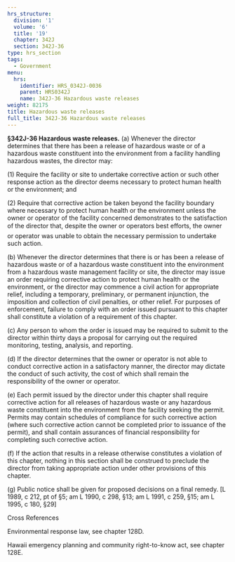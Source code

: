 ```yaml
---
hrs_structure:
  division: '1'
  volume: '6'
  title: '19'
  chapter: 342J
  section: 342J-36
type: hrs_section
tags:
  - Government
menu:
  hrs:
    identifier: HRS_0342J-0036
    parent: HRS0342J
    name: 342J-36 Hazardous waste releases
weight: 82175
title: Hazardous waste releases
full_title: 342J-36 Hazardous waste releases
---
```

**§342J-36 Hazardous waste releases.** (a) Whenever the director determines that there has been a release of hazardous waste or of a hazardous waste constituent into the environment from a facility handling hazardous wastes, the director may:

(1) Require the facility or site to undertake corrective action or such other response action as the director deems necessary to protect human health or the environment; and

(2) Require that corrective action be taken beyond the facility boundary where necessary to protect human health or the environment unless the owner or operator of the facility concerned demonstrates to the satisfaction of the director that, despite the owner or operators best efforts, the owner or operator was unable to obtain the necessary permission to undertake such action.

(b) Whenever the director determines that there is or has been a release of hazardous waste or of a hazardous waste constituent into the environment from a hazardous waste management facility or site, the director may issue an order requiring corrective action to protect human health or the environment, or the director may commence a civil action for appropriate relief, including a temporary, preliminary, or permanent injunction, the imposition and collection of civil penalties, or other relief. For purposes of enforcement, failure to comply with an order issued pursuant to this chapter shall constitute a violation of a requirement of this chapter.

(c) Any person to whom the order is issued may be required to submit to the director within thirty days a proposal for carrying out the required monitoring, testing, analysis, and reporting.

(d) If the director determines that the owner or operator is not able to conduct corrective action in a satisfactory manner, the director may dictate the conduct of such activity, the cost of which shall remain the responsibility of the owner or operator.

(e) Each permit issued by the director under this chapter shall require corrective action for all releases of hazardous waste or any hazardous waste constituent into the environment from the facility seeking the permit. Permits may contain schedules of compliance for such corrective action (where such corrective action cannot be completed prior to issuance of the permit), and shall contain assurances of financial responsibility for completing such corrective action.

(f) If the action that results in a release otherwise constitutes a violation of this chapter, nothing in this section shall be construed to preclude the director from taking appropriate action under other provisions of this chapter.

(g) Public notice shall be given for proposed decisions on a final remedy. [L 1989, c 212, pt of §5; am L 1990, c 298, §13; am L 1991, c 259, §15; am L 1995, c 180, §29]

Cross References

Environmental response law, see chapter 128D.

Hawaii emergency planning and community right-to-know act, see chapter 128E.